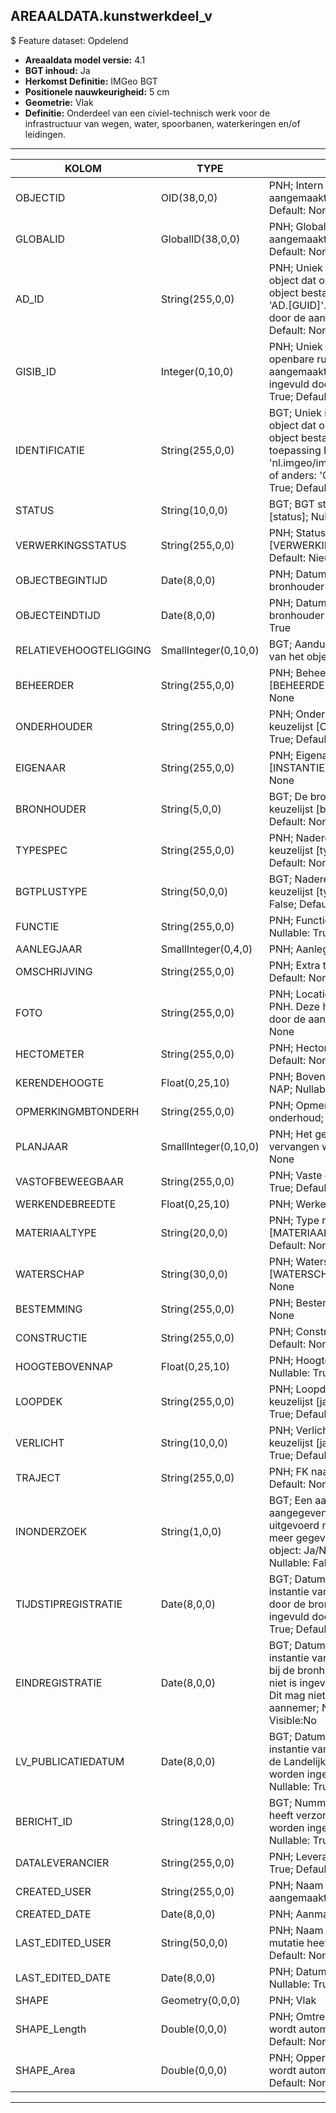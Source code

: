 ## AREAALDATA.kunstwerkdeel_v

$ Feature dataset: Opdelend


* __Areaaldata model versie:__ 4.1
* __BGT inhoud:__ Ja
* __Herkomst Definitie:__ IMGeo BGT 
* __Positionele nauwkeurigheid:__ 5 cm
* __Geometrie:__ Vlak
* __Definitie:__ Onderdeel van een civiel-technisch werk voor de infrastructuur van wegen, water, spoorbanen, waterkeringen en/of leidingen. 

***

|KOLOM                             |TYPE          	        |DEFINITIE|
|------                            |----          	        |-----    |
|OBJECTID                          |OID(38,0,0)             |PNH; Intern ArcGIS Identificatienummer, aangemaakt door ArcGIS; Nullable: False; Default: None|
|GLOBALID                          |GlobalID(38,0,0)        |PNH; Global Unique Identifier,  aangemaakt door ArcGIS; Nullable: False; Default: None|
|AD_ID                             |String(255,0,0)         |PNH; Uniek identificatienummer voor het object dat onveranderlijk is zolang het object bestaat in Areaaldata: in format 'AD.[GUID]'. Dit moet worden ingevuld door de aannemer; Nullable: False; Default: None|
|GISIB_ID                          |Integer(0,10,0)         |PNH; Uniek Identificatienummer beheer openbare ruimte (GISIB), wordt aangemaakt in GISIB en mag niet worden ingevuld door de aannemer; Nullable: True; Default: None|
|IDENTIFICATIE                     |String(255,0,0)         |BGT; Uniek identificatienummer voor het object dat onveranderlijk is zolang het object bestaat: bevat indien van toepassing BGT/IMKL ID in format 'nl.imgeo/imkl.bronhouderscode.LokaalID' of anders: '00000'.LokaalID; Nullable: True; Default: None|
|STATUS                            |String(10,0,0)          |BGT; BGT status van het object; keuzelijst [status]; Nullable: False; Default: bestaand|
|VERWERKINGSSTATUS                 |String(255,0,0)         |PNH; Status van de gegevens; keuzelijst [VERWERKINGSSTATUS]; Nullable: False; Default: Nieuw|
|OBJECTBEGINTIJD                   |Date(8,0,0)             |PNH; Datum waarop het object bij de bronhouder is ontstaan; Nullable: True|
|OBJECTEINDTIJD                    |Date(8,0,0)             |PNH; Datum waarop het object bij de bronhouder niet meer geldig is; Nullable: True|
|RELATIEVEHOOGTELIGGING            |SmallInteger(0,10,0)    |BGT; Aanduiding voor de relatieve hoogte van het object; Nullable: False; Default: 0|
|BEHEERDER                         |String(255,0,0)         |PNH; Beheerder van het object; keuzelijst [BEHEERDER]; Nullable: True; Default: None|
|ONDERHOUDER                       |String(255,0,0)         |PNH; Onderhouder van het object; keuzelijst [ONDERHOUDER]; Nullable: True; Default: None|
|EIGENAAR                          |String(255,0,0)         |PNH; Eigenaar van het object; keuzelijst [INSTANTIE]; Nullable: True; Default: None|
|BRONHOUDER                        |String(5,0,0)           |BGT; De bronhoudercode van het object; keuzelijst [bronhouder]; Nullable: False; Default: None|
|TYPESPEC                          |String(255,0,0)         |PNH; Nadere typering van het object; keuzelijst [typeSpecKWD]; Nullable: True; Default: None|
|BGTPLUSTYPE                       |String(50,0,0)          |BGT; Nadere type omschrijving in de BGT; keuzelijst [typeKWDVlakBGT]; Nullable: False; Default: None|
|FUNCTIE                           |String(255,0,0)         |PNH; Functie; keuzelijst [FUNCTIE]; Nullable: True; Default: None|
|AANLEGJAAR                        |SmallInteger(0,4,0)     |PNH; Aanlegjaar; Nullable: True|
|OMSCHRIJVING                      |String(255,0,0)         |PNH; Extra toelichting; Nullable: True; Default: None|
|FOTO                              |String(255,0,0)         |PNH; Locatie van de foto op de S schijf bij PNH. Deze hoeft niet gevuld te worden door de aannemer. Nullable: True; Default: None|
|HECTOMETER                        |String(255,0,0)         |PNH; Hectometrering; Nullable: True; Default: None|
|KERENDEHOOGTE                     |Float(0,25,10)          |PNH; Bovenkant van de constructie tov NAP; Nullable: True|
|OPMERKINGMBTONDERH                |String(255,0,0)         |PNH; Opmerking met betrekking tot het onderhoud; Nullable: True; Default: None|
|PLANJAAR                          |SmallInteger(0,10,0)    |PNH; Het geplande jaar dat het object vervangen wordt; Nullable: True; Default: None|
|VASTOFBEWEEGBAAR                  |String(255,0,0)         |PNH; Vaste of Beweegbare stuw; Nullable: True; Default: None|
|WERKENDEBREEDTE                   |Float(0,25,10)          |PNH; Werkende Breedte; Nullable: True|
|MATERIAALTYPE                     |String(20,0,0)          |PNH; Type materiaal; keuzelijst [MATERIAALTYPE]; Nullable: True; Default: None|
|WATERSCHAP                        |String(30,0,0)          |PNH; Waterschap naam; keuzelijst [WATERSCHAP]; Nullable: True; Default: None|
|BESTEMMING                        |String(255,0,0)         |PNH; Bestemming; Nullable: True; Default: None|
|CONSTRUCTIE                       |String(255,0,0)         |PNH; Constructie TODO; Nullable: True; Default: None|
|HOOGTEBOVENNAP                    |Float(0,25,10)          |PNH; HoogteBoven NAP (cm?) TODO; Nullable: True|
|LOOPDEK                           |String(255,0,0)         |PNH; Loopdek Ja/Nee/Onbekend; keuzelijst [jaNeeOnbekend]; Nullable: True; Default: O|
|VERLICHT                          |String(10,0,0)          |PNH; Verlicht Ja/Nee/Onbekend; keuzelijst [jaNeeOnbekend]; Nullable: True; Default: O|
|TRAJECT                           |String(255,0,0)         |PNH; FK naar traject_v; Nullable: True; Default: None|
|INONDERZOEK                       |String(1,0,0)           |BGT; Een aanduiding waarmee wordt aangegeven dat een onderzoek wordt uitgevoerd naar de juistheid van een of meer gegevens van het betreffende object: Ja/Nee; keuzelijst [jaNee]; Nullable: False; Default: N; Visible:No|
|TIJDSTIPREGISTRATIE               |Date(8,0,0)             |BGT; Datum en tijdstip waarop deze instantie van het object is opgenomen door de bronhouder. Dit mag niet worden ingevuld door de aannemer; Nullable: True; Default: None; Visible:No|
|EINDREGISTRATIE                   |Date(8,0,0)             |BGT; Datum en tijdstip waarop deze instantie van het object niet meer geldig is bij de bronhouder. Wanneer deze waarde niet is ingevuld is de instantie nog geldig. Dit mag niet worden ingevuld door de aannemer; Nullable: True; Default: None; Visible:No|
|LV_PUBLICATIEDATUM                |Date(8,0,0)             |BGT; Datum en tijdstip waarop deze instantie van het object is opgenomen in de Landelijke Voorziening. Dit mag niet worden ingevuld door de aannemer; Nullable: True; Default: None; Visible:No|
|BERICHT_ID                        |String(128,0,0)         |BGT; Nummer van het bericht dat PNH heeft verzonden naar LV. Dit mag niet worden ingevuld door de aannemer; Nullable: True; Default: None; Visible:No|
|DATALEVERANCIER                   |String(255,0,0)         |PNH; Leverancier van de data; Nullable: True; Default: None|
|CREATED_USER                      |String(255,0,0)         |PNH; Naam van gebruiker die de rij heeft aangemaakt; Nullable: True; Default: None|
|CREATED_DATE                      |Date(8,0,0)             |PNH; Aanmaakdatum; Nullable: True|
|LAST_EDITED_USER                  |String(50,0,0)          |PNH; Naam van gebruiker die de laatste mutatie heeft doorgevoerd; Nullable: True; Default: None|
|LAST_EDITED_DATE                  |Date(8,0,0)             |PNH; Datum van de laatste mutatie; Nullable: True|
|SHAPE                             |Geometry(0,0,0)         |PNH; Vlak|
|SHAPE_Length                      |Double(0,0,0)           |PNH; Omtrek in meters, 5 decimalen. Dit wordt automatisch gevuld; Nullable: False; Default: None|
|SHAPE_Area                        |Double(0,0,0)           |PNH; Oppervlakte in m2, 5 decimalen. Dit wordt automatisch gevuld; Nullable: False; Default: None|



***
